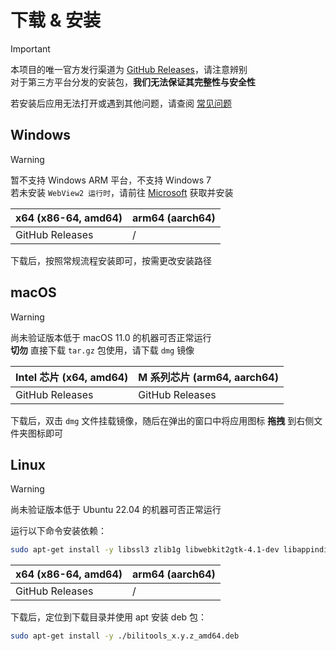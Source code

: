 <script setup>
const APP_VERSION = '1.4.0-7';
</script>

# 下载 & 安装

> [!IMPORTANT]
> 本项目的唯一官方发行渠道为 [GitHub Releases](https://github.com/btjawa/BiliTools/releases)，请注意辨别<br>
> 对于第三方平台分发的安装包，**我们无法保证其完整性与安全性**

若安装后应用无法打开或遇到其他问题，请查阅 [常见问题](./help/windows)

## <i class="fa-brands fa-windows"></i> Windows

> [!WARNING]
> 暂不支持 Windows ARM 平台，不支持 Windows 7<br>
> 若未安装 `WebView2 运行时`，请前往 [Microsoft](https://developer.microsoft.com/en-us/microsoft-edge/webview2) 获取并安装

| x64 (x86-64, amd64) | arm64 (aarch64) |
| ------------------- | --------------- |
| <a target="_blank" :href="`https://github.com/btjawa/BiliTools/releases/download/v${APP_VERSION}/BiliTools_${APP_VERSION}_x64-setup.exe`">GitHub Releases</a> | / |

下载后，按照常规流程安装即可，按需更改安装路径

## <i class="fa-brands fa-apple"></i> macOS

> [!Warning]
> 尚未验证版本低于 macOS 11.0 的机器可否正常运行<br>
> **切勿** 直接下载 `tar.gz` 包使用，请下载 `dmg` 镜像

| Intel 芯片 (x64, amd64) | M 系列芯片 (arm64, aarch64) |
| ----------------------- | -------------------------- |
| <a target="_blank" :href="`https://github.com/btjawa/BiliTools/releases/download/v${APP_VERSION}/BiliTools_${APP_VERSION}_x64.dmg`">GitHub Releases</a> | <a target="_blank" :href="`https://github.com/btjawa/BiliTools/releases/download/v${APP_VERSION}/BiliTools_${APP_VERSION}_aarch64.dmg`">GitHub Releases</a> |

下载后，双击 `dmg` 文件挂载镜像，随后在弹出的窗口中将应用图标 **拖拽** 到右侧文件夹图标即可

## <i class="fa-brands fa-linux"></i> Linux

> [!WARNING]
> 尚未验证版本低于 Ubuntu 22.04 的机器可否正常运行<br>

运行以下命令安装依赖：

```bash
sudo apt-get install -y libssl3 zlib1g libwebkit2gtk-4.1-dev libappindicator3-dev librsvg2-dev patchelf
```

| x64 (x86-64, amd64) | arm64 (aarch64) |
| ------------------- | --------------- |
| <a target="_blank" :href="`https://github.com/btjawa/BiliTools/releases/download/v${APP_VERSION}/bilitools_${APP_VERSION}_amd64.deb`">GitHub Releases</a> | / |

下载后，定位到下载目录并使用 apt 安装 deb 包：

```bash
sudo apt-get install -y ./bilitools_x.y.z_amd64.deb
```